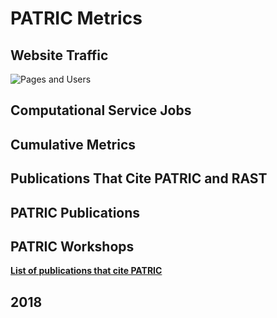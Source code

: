 # PATRIC Metrics
 
## Website Traffic
![Pages and Users](./images/pages_users6_months.png)

## Computational Service Jobs



## Cumulative Metrics


## Publications That Cite PATRIC and RAST


## PATRIC Publications


## PATRIC Workshops



[**List of publications that cite PATRIC**](https://scholar.google.com/citations?user=Ov91kMAAAAAJ&hl=en&authuser=1)

## 2018
